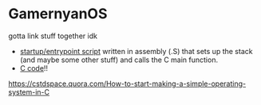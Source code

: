 # GamernyanOS

gotta link stuff together idk

- [startup/entrypoint script](https://github.com/memtest86plus/memtest86plus/blob/main/boot/x86/startup64.S) written in assembly (.S) that sets up the stack (and maybe some other stuff) and calls the C main function.
- [C code](https://github.com/memtest86plus/memtest86plus/blob/main/app/main.c)!!

https://cstdspace.quora.com/How-to-start-making-a-simple-operating-system-in-C
